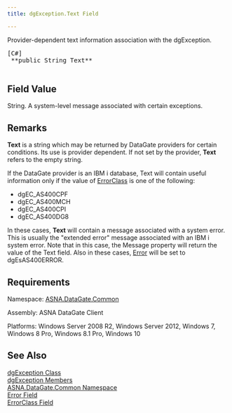 ```yaml
---
title: dgException.Text Field

---
```


Provider-dependent text information association with the dgException.
<pre><span class="lang">[C#]</span>
 **public String Text** 
      </pre>

## Field Value

String. A system-level message associated with certain exceptions.
## Remarks

<span> **Text** </span> is a string which may be returned by DataGate providers for certain conditions. Its use is provider dependent. If not set by the provider, **Text** refers to the empty string.

If the DataGate provider is an IBM i database, <span>Text</span> will contain useful information only if the value of [ ErrorClass](dgexception-class-error-class-field.html) is one of the following:

- dgEC_AS400CPF
- dgEC_AS400MCH
- dgEC_AS400CPI
- dgEC_AS400DG8

In these cases, **Text** will contain a message associated with a system error. This is usually the "extended error" message associated with an IBM i system error. Note that in this case, the Message property will return the value of the <span>Text</span> field. Also in these cases, [Error](dgexception-class-error-field.html) will be set to dgEsAS400ERROR.
## Requirements

Namespace: [ ASNA.DataGate.Common](datagate-common-namespace.html)

Assembly: ASNA DataGate Client

Platforms: Windows Server 2008 R2, Windows Server 2012, Windows 7, Windows 8 Pro, Windows 8.1 Pro, Windows 10
## See Also


[dgException Class](dgexception-class.html)
      <br />
[dgException Members](dgexception-class-members.html)
      <br />
[ASNA.DataGate.Common Namespace](datagate-common-namespace.html)
      <br />
[Error Field](dgexception-class-error-field.html)
      <br />
[ErrorClass Field](dgexception-class-error-class-field.html)

